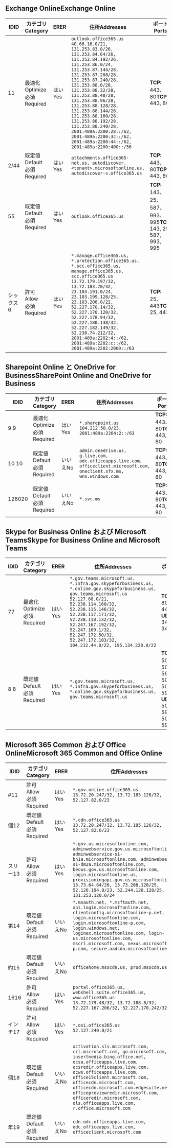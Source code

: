 <!--THIS FILE IS AUTOMATICALLY GENERATED. MANUAL CHANGES WILL BE OVERWRITTEN.-->
<!--Please contact the Office 365 Endpoints team with any questions.-->
<!--USGovGCCHigh endpoints version 2019042900-->
<!--File generated 2019-04-29 11:00:13.2826-->

## <a name="exchange-online"></a><span data-ttu-id="6410d-101">Exchange Online</span><span class="sxs-lookup"><span data-stu-id="6410d-101">Exchange Online</span></span>

<span data-ttu-id="6410d-102">ID</span><span class="sxs-lookup"><span data-stu-id="6410d-102">ID</span></span> | <span data-ttu-id="6410d-103">カテゴリ</span><span class="sxs-lookup"><span data-stu-id="6410d-103">Category</span></span> | <span data-ttu-id="6410d-104">ER</span><span class="sxs-lookup"><span data-stu-id="6410d-104">ER</span></span> | <span data-ttu-id="6410d-105">住所</span><span class="sxs-lookup"><span data-stu-id="6410d-105">Addresses</span></span> | <span data-ttu-id="6410d-106">ポート</span><span class="sxs-lookup"><span data-stu-id="6410d-106">Ports</span></span>
-- | -------------------- | --- | ------------------------------------------------------------------------------------------------------------------------------------------------------------------------------------------------------------------------------------------------------------------------------------------------------------------------------------------------------------------------------------------------------------------------------------------------ | -------------------------------
<span data-ttu-id="6410d-107">1</span><span class="sxs-lookup"><span data-stu-id="6410d-107">1</span></span> | <span data-ttu-id="6410d-108">最適化</span><span class="sxs-lookup"><span data-stu-id="6410d-108">Optimize</span></span><BR><span data-ttu-id="6410d-109">必須</span><span class="sxs-lookup"><span data-stu-id="6410d-109">Required</span></span> | <span data-ttu-id="6410d-110">はい</span><span class="sxs-lookup"><span data-stu-id="6410d-110">Yes</span></span> | `outlook.office365.us`<BR>`40.66.16.0/21, 131.253.83.0/26, 131.253.84.64/26, 131.253.84.192/26, 131.253.86.0/24, 131.253.87.144/28, 131.253.87.208/28, 131.253.87.240/28, 131.253.88.0/28, 131.253.88.32/28, 131.253.88.48/28, 131.253.88.96/28, 131.253.88.128/28, 131.253.88.144/28, 131.253.88.160/28, 131.253.88.192/28, 131.253.88.240/28, 2001:489a:2200:28::/62, 2001:489a:2200:3c::/62, 2001:489a:2200:44::/62, 2001:489a:2200:400::/56` | <span data-ttu-id="6410d-111">**TCP:** 443、80</span><span class="sxs-lookup"><span data-stu-id="6410d-111">**TCP:** 443, 80</span></span>
<span data-ttu-id="6410d-112">2/4</span><span class="sxs-lookup"><span data-stu-id="6410d-112">4</span></span> | <span data-ttu-id="6410d-113">既定値</span><span class="sxs-lookup"><span data-stu-id="6410d-113">Default</span></span><BR><span data-ttu-id="6410d-114">必須</span><span class="sxs-lookup"><span data-stu-id="6410d-114">Required</span></span> | <span data-ttu-id="6410d-115">はい</span><span class="sxs-lookup"><span data-stu-id="6410d-115">Yes</span></span> | `attachments.office365-net.us, autodiscover.<tenant>.microsoftonline.us, autodiscover-s.office365.us` | <span data-ttu-id="6410d-116">**TCP:** 443、80</span><span class="sxs-lookup"><span data-stu-id="6410d-116">**TCP:** 443, 80</span></span>
<span data-ttu-id="6410d-117">5</span><span class="sxs-lookup"><span data-stu-id="6410d-117">5</span></span> | <span data-ttu-id="6410d-118">既定値</span><span class="sxs-lookup"><span data-stu-id="6410d-118">Default</span></span><BR><span data-ttu-id="6410d-119">必須</span><span class="sxs-lookup"><span data-stu-id="6410d-119">Required</span></span> | <span data-ttu-id="6410d-120">はい</span><span class="sxs-lookup"><span data-stu-id="6410d-120">Yes</span></span> | `outlook.office365.us` | <span data-ttu-id="6410d-121">**TCP:** 143、25、587、993、995</span><span class="sxs-lookup"><span data-stu-id="6410d-121">**TCP:** 143, 25, 587, 993, 995</span></span>
<span data-ttu-id="6410d-122">シックス</span><span class="sxs-lookup"><span data-stu-id="6410d-122">6</span></span> | <span data-ttu-id="6410d-123">許可</span><span class="sxs-lookup"><span data-stu-id="6410d-123">Allow</span></span><BR><span data-ttu-id="6410d-124">必須</span><span class="sxs-lookup"><span data-stu-id="6410d-124">Required</span></span> | <span data-ttu-id="6410d-125">はい</span><span class="sxs-lookup"><span data-stu-id="6410d-125">Yes</span></span> | `*.manage.office365.us, *.protection.office365.us, *.scc.office365.us, manage.office365.us, scc.office365.us`<BR>`13.72.179.197/32, 13.72.183.70/32, 23.103.191.0/24, 23.103.199.128/25, 23.103.208.0/22, 52.227.170.14/32, 52.227.170.120/32, 52.227.178.94/32, 52.227.180.138/32, 52.227.182.149/32, 52.238.74.212/32, 2001:489a:2202:4::/62, 2001:489a:2202:c::/62, 2001:489a:2202:2000::/63` | <span data-ttu-id="6410d-126">**TCP:** 25、443</span><span class="sxs-lookup"><span data-stu-id="6410d-126">**TCP:** 25, 443</span></span>

## <a name="sharepoint-online-and-onedrive-for-business"></a><span data-ttu-id="6410d-127">Sharepoint Online と OneDrive for Business</span><span class="sxs-lookup"><span data-stu-id="6410d-127">SharePoint Online and OneDrive for Business</span></span>

<span data-ttu-id="6410d-128">ID</span><span class="sxs-lookup"><span data-stu-id="6410d-128">ID</span></span> | <span data-ttu-id="6410d-129">カテゴリ</span><span class="sxs-lookup"><span data-stu-id="6410d-129">Category</span></span> | <span data-ttu-id="6410d-130">ER</span><span class="sxs-lookup"><span data-stu-id="6410d-130">ER</span></span> | <span data-ttu-id="6410d-131">住所</span><span class="sxs-lookup"><span data-stu-id="6410d-131">Addresses</span></span> | <span data-ttu-id="6410d-132">ポート</span><span class="sxs-lookup"><span data-stu-id="6410d-132">Ports</span></span>
-- | -------------------- | --- | ----------------------------------------------------------------------------------------------------------------------- | ----------------
<span data-ttu-id="6410d-133">9 </span><span class="sxs-lookup"><span data-stu-id="6410d-133">9</span></span> | <span data-ttu-id="6410d-134">最適化</span><span class="sxs-lookup"><span data-stu-id="6410d-134">Optimize</span></span><BR><span data-ttu-id="6410d-135">必須</span><span class="sxs-lookup"><span data-stu-id="6410d-135">Required</span></span> | <span data-ttu-id="6410d-136">はい</span><span class="sxs-lookup"><span data-stu-id="6410d-136">Yes</span></span> | `*.sharepoint.us`<BR>`104.212.50.0/23, 2001:489a:2204:2::/63` | <span data-ttu-id="6410d-137">**TCP:** 443、80</span><span class="sxs-lookup"><span data-stu-id="6410d-137">**TCP:** 443, 80</span></span>
<span data-ttu-id="6410d-138">10 </span><span class="sxs-lookup"><span data-stu-id="6410d-138">10</span></span> | <span data-ttu-id="6410d-139">既定値</span><span class="sxs-lookup"><span data-stu-id="6410d-139">Default</span></span><BR><span data-ttu-id="6410d-140">必須</span><span class="sxs-lookup"><span data-stu-id="6410d-140">Required</span></span> | <span data-ttu-id="6410d-141">いいえ</span><span class="sxs-lookup"><span data-stu-id="6410d-141">No</span></span> | `admin.onedrive.us, g.live.com, odc.officeapps.live.com, officeclient.microsoft.com, oneclient.sfx.ms, wns.windows.com` | <span data-ttu-id="6410d-142">**TCP:** 443、80</span><span class="sxs-lookup"><span data-stu-id="6410d-142">**TCP:** 443, 80</span></span>
<span data-ttu-id="6410d-143">1280</span><span class="sxs-lookup"><span data-stu-id="6410d-143">20</span></span> | <span data-ttu-id="6410d-144">既定値</span><span class="sxs-lookup"><span data-stu-id="6410d-144">Default</span></span><BR><span data-ttu-id="6410d-145">必須</span><span class="sxs-lookup"><span data-stu-id="6410d-145">Required</span></span> | <span data-ttu-id="6410d-146">いいえ</span><span class="sxs-lookup"><span data-stu-id="6410d-146">No</span></span> | `*.svc.ms` | <span data-ttu-id="6410d-147">**TCP:** 443、80</span><span class="sxs-lookup"><span data-stu-id="6410d-147">**TCP:** 443, 80</span></span>

## <a name="skype-for-business-online-and-microsoft-teams"></a><span data-ttu-id="6410d-148">Skype for Business Online および Microsoft Teams</span><span class="sxs-lookup"><span data-stu-id="6410d-148">Skype for Business Online and Microsoft Teams</span></span>

<span data-ttu-id="6410d-149">ID</span><span class="sxs-lookup"><span data-stu-id="6410d-149">ID</span></span> | <span data-ttu-id="6410d-150">カテゴリ</span><span class="sxs-lookup"><span data-stu-id="6410d-150">Category</span></span> | <span data-ttu-id="6410d-151">ER</span><span class="sxs-lookup"><span data-stu-id="6410d-151">ER</span></span> | <span data-ttu-id="6410d-152">住所</span><span class="sxs-lookup"><span data-stu-id="6410d-152">Addresses</span></span> | <span data-ttu-id="6410d-153">ポート</span><span class="sxs-lookup"><span data-stu-id="6410d-153">Ports</span></span>
-- | -------------------- | --- | --------------------------------------------------------------------------------------------------------------------------------------------------------------------------------------------------------------------------------------------------------------------------------------------------------------------------------- | --------------------------------------------------
<span data-ttu-id="6410d-154">7</span><span class="sxs-lookup"><span data-stu-id="6410d-154">7</span></span> | <span data-ttu-id="6410d-155">最適化</span><span class="sxs-lookup"><span data-stu-id="6410d-155">Optimize</span></span><BR><span data-ttu-id="6410d-156">必須</span><span class="sxs-lookup"><span data-stu-id="6410d-156">Required</span></span> | <span data-ttu-id="6410d-157">はい</span><span class="sxs-lookup"><span data-stu-id="6410d-157">Yes</span></span> | `*.gov.teams.microsoft.us, *.infra.gov.skypeforbusiness.us, *.online.gov.skypeforbusiness.us, gov.teams.microsoft.us`<BR>`52.127.88.0/21, 52.238.114.160/32, 52.238.115.146/32, 52.238.117.171/32, 52.238.118.132/32, 52.247.167.192/32, 52.247.169.1/32, 52.247.172.50/32, 52.247.172.103/32, 104.212.44.0/22, 195.134.228.0/22` | <span data-ttu-id="6410d-158">**TCP:** 443、80</span><span class="sxs-lookup"><span data-stu-id="6410d-158">**TCP:** 443, 80</span></span><BR><span data-ttu-id="6410d-159">**UDP:** 3478</span><span class="sxs-lookup"><span data-stu-id="6410d-159">**UDP:** 3478</span></span>
<span data-ttu-id="6410d-160">8 </span><span class="sxs-lookup"><span data-stu-id="6410d-160">8</span></span> | <span data-ttu-id="6410d-161">既定値</span><span class="sxs-lookup"><span data-stu-id="6410d-161">Default</span></span><BR><span data-ttu-id="6410d-162">必須</span><span class="sxs-lookup"><span data-stu-id="6410d-162">Required</span></span> | <span data-ttu-id="6410d-163">はい</span><span class="sxs-lookup"><span data-stu-id="6410d-163">Yes</span></span> | `*.gov.teams.microsoft.us, *.infra.gov.skypeforbusiness.us, *.online.gov.skypeforbusiness.us, gov.teams.microsoft.us` | <span data-ttu-id="6410d-164">**TCP:** 5061、50000-59999</span><span class="sxs-lookup"><span data-stu-id="6410d-164">**TCP:** 5061, 50000-59999</span></span><BR><span data-ttu-id="6410d-165">**UDP:** 50000-59999</span><span class="sxs-lookup"><span data-stu-id="6410d-165">**UDP:** 50000-59999</span></span>

## <a name="microsoft-365-common-and-office-online"></a><span data-ttu-id="6410d-166">Microsoft 365 Common および Office Online</span><span class="sxs-lookup"><span data-stu-id="6410d-166">Microsoft 365 Common and Office Online</span></span>

<span data-ttu-id="6410d-167">ID</span><span class="sxs-lookup"><span data-stu-id="6410d-167">ID</span></span> | <span data-ttu-id="6410d-168">カテゴリ</span><span class="sxs-lookup"><span data-stu-id="6410d-168">Category</span></span> | <span data-ttu-id="6410d-169">ER</span><span class="sxs-lookup"><span data-stu-id="6410d-169">ER</span></span> | <span data-ttu-id="6410d-170">住所</span><span class="sxs-lookup"><span data-stu-id="6410d-170">Addresses</span></span> | <span data-ttu-id="6410d-171">ポート</span><span class="sxs-lookup"><span data-stu-id="6410d-171">Ports</span></span>
-- | ------------------- | --- | ---------------------------------------------------------------------------------------------------------------------------------------------------------------------------------------------------------------------------------------------------------------------------------------------------------------------------------------------------------------------------------------------- | ----------------
<span data-ttu-id="6410d-172">#</span><span class="sxs-lookup"><span data-stu-id="6410d-172">11</span></span> | <span data-ttu-id="6410d-173">許可</span><span class="sxs-lookup"><span data-stu-id="6410d-173">Allow</span></span><BR><span data-ttu-id="6410d-174">必須</span><span class="sxs-lookup"><span data-stu-id="6410d-174">Required</span></span> | <span data-ttu-id="6410d-175">はい</span><span class="sxs-lookup"><span data-stu-id="6410d-175">Yes</span></span> | `*.gov.online.office365.us`<BR>`13.72.20.247/32, 13.72.185.126/32, 52.127.82.0/23` | <span data-ttu-id="6410d-176">**TCP:** 443</span><span class="sxs-lookup"><span data-stu-id="6410d-176">**TCP:** 443</span></span>
<span data-ttu-id="6410d-177">個</span><span class="sxs-lookup"><span data-stu-id="6410d-177">12</span></span> | <span data-ttu-id="6410d-178">既定値</span><span class="sxs-lookup"><span data-stu-id="6410d-178">Default</span></span><BR><span data-ttu-id="6410d-179">必須</span><span class="sxs-lookup"><span data-stu-id="6410d-179">Required</span></span> | <span data-ttu-id="6410d-180">はい</span><span class="sxs-lookup"><span data-stu-id="6410d-180">Yes</span></span> | `*.cdn.office365.us`<BR>`13.72.20.247/32, 13.72.185.126/32, 52.127.82.0/23` | <span data-ttu-id="6410d-181">**TCP:** 443</span><span class="sxs-lookup"><span data-stu-id="6410d-181">**TCP:** 443</span></span>
<span data-ttu-id="6410d-182">スリー</span><span class="sxs-lookup"><span data-stu-id="6410d-182">13</span></span> | <span data-ttu-id="6410d-183">許可</span><span class="sxs-lookup"><span data-stu-id="6410d-183">Allow</span></span><BR><span data-ttu-id="6410d-184">必須</span><span class="sxs-lookup"><span data-stu-id="6410d-184">Required</span></span> | <span data-ttu-id="6410d-185">はい</span><span class="sxs-lookup"><span data-stu-id="6410d-185">Yes</span></span> | `*.gov.us.microsoftonline.com, adminwebservice.gov.us.microsoftonline.com, adminwebservice-s1-bn1a.microsoftonline.com, adminwebservice-s1-dm2a.microsoftonline.com, becws.gov.us.microsoftonline.com, login.microsoftonline.us, provisioningapi.gov.us.microsoftonline.com`<BR>`13.73.64.64/26, 13.73.208.128/25, 52.126.194.0/23, 52.244.120.128/25, 131.253.120.0/24` | <span data-ttu-id="6410d-186">**TCP:** 443</span><span class="sxs-lookup"><span data-stu-id="6410d-186">**TCP:** 443</span></span>
<span data-ttu-id="6410d-187">第</span><span class="sxs-lookup"><span data-stu-id="6410d-187">14</span></span> | <span data-ttu-id="6410d-188">既定値</span><span class="sxs-lookup"><span data-stu-id="6410d-188">Default</span></span><BR><span data-ttu-id="6410d-189">必須</span><span class="sxs-lookup"><span data-stu-id="6410d-189">Required</span></span> | <span data-ttu-id="6410d-190">いいえ</span><span class="sxs-lookup"><span data-stu-id="6410d-190">No</span></span> | `*.msauth.net, *.msftauth.net, api.login.microsoftonline.com, clientconfig.microsoftonline-p.net, login.microsoftonline.com, login.microsoftonline-p.com, login.windows.net, loginex.microsoftonline.com, login-us.microsoftonline.com, mscrl.microsoft.com, nexus.microsoftonline-p.com, secure.aadcdn.microsoftonline-p.com` | <span data-ttu-id="6410d-191">**TCP:** 443</span><span class="sxs-lookup"><span data-stu-id="6410d-191">**TCP:** 443</span></span>
<span data-ttu-id="6410d-192">約</span><span class="sxs-lookup"><span data-stu-id="6410d-192">15</span></span> | <span data-ttu-id="6410d-193">既定値</span><span class="sxs-lookup"><span data-stu-id="6410d-193">Default</span></span><BR><span data-ttu-id="6410d-194">必須</span><span class="sxs-lookup"><span data-stu-id="6410d-194">Required</span></span> | <span data-ttu-id="6410d-195">いいえ</span><span class="sxs-lookup"><span data-stu-id="6410d-195">No</span></span> | `officehome.msocdn.us, prod.msocdn.us` | <span data-ttu-id="6410d-196">**TCP:** 443、80</span><span class="sxs-lookup"><span data-stu-id="6410d-196">**TCP:** 443, 80</span></span>
<span data-ttu-id="6410d-197">16</span><span class="sxs-lookup"><span data-stu-id="6410d-197">16</span></span> | <span data-ttu-id="6410d-198">許可</span><span class="sxs-lookup"><span data-stu-id="6410d-198">Allow</span></span><BR><span data-ttu-id="6410d-199">必須</span><span class="sxs-lookup"><span data-stu-id="6410d-199">Required</span></span> | <span data-ttu-id="6410d-200">はい</span><span class="sxs-lookup"><span data-stu-id="6410d-200">Yes</span></span> | `portal.office365.us, webshell.suite.office365.us, www.office365.us`<BR>`13.72.179.48/32, 13.72.188.8/32, 52.227.167.206/32, 52.227.170.242/32` | <span data-ttu-id="6410d-201">**TCP:** 443、80</span><span class="sxs-lookup"><span data-stu-id="6410d-201">**TCP:** 443, 80</span></span>
<span data-ttu-id="6410d-202">インチ</span><span class="sxs-lookup"><span data-stu-id="6410d-202">17</span></span> | <span data-ttu-id="6410d-203">許可</span><span class="sxs-lookup"><span data-stu-id="6410d-203">Allow</span></span><BR><span data-ttu-id="6410d-204">必須</span><span class="sxs-lookup"><span data-stu-id="6410d-204">Required</span></span> | <span data-ttu-id="6410d-205">はい</span><span class="sxs-lookup"><span data-stu-id="6410d-205">Yes</span></span> | `*.osi.office365.us`<BR>`52.127.240.0/21` | <span data-ttu-id="6410d-206">**TCP:** 443</span><span class="sxs-lookup"><span data-stu-id="6410d-206">**TCP:** 443</span></span>
<span data-ttu-id="6410d-207">個</span><span class="sxs-lookup"><span data-stu-id="6410d-207">18</span></span> | <span data-ttu-id="6410d-208">既定値</span><span class="sxs-lookup"><span data-stu-id="6410d-208">Default</span></span><BR><span data-ttu-id="6410d-209">必須</span><span class="sxs-lookup"><span data-stu-id="6410d-209">Required</span></span> | <span data-ttu-id="6410d-210">いいえ</span><span class="sxs-lookup"><span data-stu-id="6410d-210">No</span></span> | `activation.sls.microsoft.com, crl.microsoft.com, go.microsoft.com, insertmedia.bing.office.net, ocsa.officeapps.live.com, ocsredir.officeapps.live.com, ocws.officeapps.live.com, office15client.microsoft.com, officecdn.microsoft.com, officecdn.microsoft.com.edgesuite.net, officepreviewredir.microsoft.com, officeredir.microsoft.com, ols.officeapps.live.com, r.office.microsoft.com` | <span data-ttu-id="6410d-211">**TCP:** 443、80</span><span class="sxs-lookup"><span data-stu-id="6410d-211">**TCP:** 443, 80</span></span>
<span data-ttu-id="6410d-212">年</span><span class="sxs-lookup"><span data-stu-id="6410d-212">19</span></span> | <span data-ttu-id="6410d-213">既定値</span><span class="sxs-lookup"><span data-stu-id="6410d-213">Default</span></span><BR><span data-ttu-id="6410d-214">必須</span><span class="sxs-lookup"><span data-stu-id="6410d-214">Required</span></span> | <span data-ttu-id="6410d-215">いいえ</span><span class="sxs-lookup"><span data-stu-id="6410d-215">No</span></span> | `cdn.odc.officeapps.live.com, odc.officeapps.live.com, officeclient.microsoft.com` | <span data-ttu-id="6410d-216">**TCP:** 443、80</span><span class="sxs-lookup"><span data-stu-id="6410d-216">**TCP:** 443, 80</span></span>
